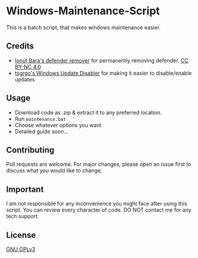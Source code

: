 # Windows-Maintenance-Script

This is a batch script, that makes windows maintenance easier.

## Credits
- [Ionuț Bara's defender remover](https://github.com/ionuttbara/windows-defender-remover) for permanently removing defender. [CC BY-NC 4.0](https://creativecommons.org/licenses/by-nc/4.0/)
- [tsgrgo's Windows Update Disabler](https://github.com/tsgrgo/windows-update-disabler) for making it easier to disable/enable updates

## Usage
- Download code as .zip & extract it to any preferred location.
- Run ```maintenance.bat```
- Choose whatever options you want
- Detailed guide soon...

## Contributing

Pull requests are welcome. For major changes, please open an issue first
to discuss what you would like to change.

## Important
I am not responsible for any inconvenience you might face after using this script. You can review every character of code. DO NOT contact me for any tech support.

## License

[GNU GPLv3](https://choosealicense.com/licenses/gpl-3.0/)
